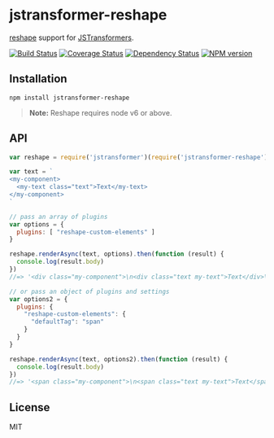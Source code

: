 # jstransformer-reshape

[reshape](https://reshape.ml/) support for [JSTransformers](http://github.com/jstransformers).

[![Build Status](https://img.shields.io/travis/jstransformers/jstransformer-reshape/master.svg)](https://travis-ci.org/jstransformers/jstransformer-reshape)
[![Coverage Status](https://img.shields.io/codecov/c/github/jstransformers/jstransformer-reshape/master.svg)](https://codecov.io/gh/jstransformers/jstransformer-reshape)
[![Dependency Status](https://img.shields.io/david/jstransformers/jstransformer-reshape/master.svg)](http://david-dm.org/jstransformers/jstransformer-reshape)
[![NPM version](https://img.shields.io/npm/v/jstransformer-reshape.svg)](https://www.npmjs.org/package/jstransformer-reshape)

## Installation

    npm install jstransformer-reshape

> **Note:** Reshape requires node v6 or above.

## API

```js
var reshape = require('jstransformer')(require('jstransformer-reshape'));

var text = `
<my-component>
  <my-text class="text">Text</my-text>
</my-component>
`

// pass an array of plugins
var options = {
  plugins: [ "reshape-custom-elements" ]
}

reshape.renderAsync(text, options).then(function (result) {
  console.log(result.body)
})
//=> '<div class="my-component">\n<div class="text my-text">Text</div>\n</div>'

// or pass an object of plugins and settings
var options2 = {
  plugins: {
    "reshape-custom-elements": {
      "defaultTag": "span"
    }
  }
}

reshape.renderAsync(text, options2).then(function (result) {
  console.log(result.body)
})
//=> '<span class="my-component">\n<span class="text my-text">Text</span>\n</span>'
```

## License

MIT
